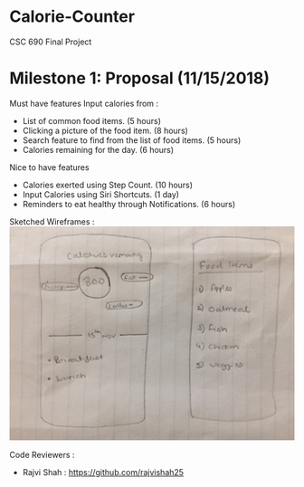 # Calorie-Counter
CSC 690 Final Project


# Milestone 1: Proposal (11/15/2018)

Must have features
Input calories from :
- List of common food items. (5 hours)
- Clicking a picture of the food item. (8 hours)
- Search feature to find from the list of food items. (5 hours)
- Calories remaining for the day. (6 hours)

Nice to have features
- Calories exerted using Step Count. (10 hours)
- Input Calories using Siri Shortcuts. (1 day)
- Reminders to eat healthy through Notifications. (6 hours)

Sketched Wireframes : 
![alt text](https://github.com/Chavan27/Calorie-Counter/blob/master/image122.jpeg)

Code Reviewers : 
- Rajvi Shah : https://github.com/rajvishah25
